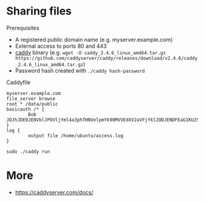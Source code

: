 # Sharing files

Prerequisites

* A registered public domain name (e.g. myserver.example.com)
* External access to ports 80 and 443
* [caddy](https://github.com/caddyserver/caddy/releases) binary (e.g. `wget -O caddy_2.4.6_linux_amd64.tar.gz https://github.com/caddyserver/caddy/releases/download/v2.4.6/caddy_2.4.6_linux_amd64.tar.gz`)
* Password hash created with `./caddy hash-password`

Caddyfile

```
myserver.example.com
file_server browse
root * /data/public
basicauth /* {
        Bob JDJhJDE0JENVblJPOVljYml4a3phTHNVelpmYk90MVVEdXV2aVFjYkl2ODJENDFEaG1KU29TRGNCUHp5
}
log {
        output file /home/ubuntu/access.log
}
```

```
sudo ./caddy run
```

# More

* https://caddyserver.com/docs/
